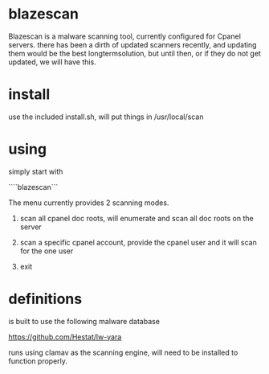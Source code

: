# blazescan

Blazescan is a malware scanning tool, currently configured for Cpanel servers. there has been a dirth of updated scanners recently, and updating them would be the best longtermsolution, but until then, or if they do not get updated, we will have this.

# install

use the included install.sh, will put things in /usr/local/scan

# using

simply start with 

 ````blazescan```

The menu currently provides 2 scanning modes.

1. scan all cpanel doc roots, will enumerate and scan all doc roots on the server

2. scan a specific cpanel account, provide the cpanel user and it will scan for the one user

3. exit


# definitions

is built to use the following malware database

https://github.com/Hestat/lw-yara

runs using clamav as the scanning engine, will need to be installed to function properly.
